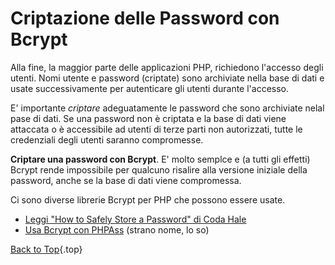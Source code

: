 # Criptazione delle Password con Bcrypt

Alla fine, la maggior parte delle applicazioni PHP, richiedono l'accesso degli utenti. Nomi utente e password (criptate) sono archiviate nella base di dati e usate successivamente per autenticare gli utenti durante l'accesso.

E' importante _criptare_ adeguatamente le password che sono archiviate nelal pase di dati. Se una password non &egrave; criptata e la base di dati viene attaccata o &egrave; accessibile ad utenti di terze parti non autorizzati, tutte le credenziali degli utenti saranno compromesse.

**Criptare una password con Bcrypt**.  E' molto semplce e (a tutti gli effetti) Bcrypt rende impossibile per qualcuno risalire alla versione iniziale della password, anche se la base di dati viene compromessa.

Ci sono diverse librerie Bcrypt per PHP che possono essere usate.

* [Leggi "How to Safely Store a Password" di Coda Hale][1]
* [Usa Bcrypt con PHPAss][2] (strano nome, lo so)

[Back to Top](#top){.top}

[1]: http://codahale.com/how-to-safely-store-a-password/
[2]: http://www.openwall.com/phpass/
